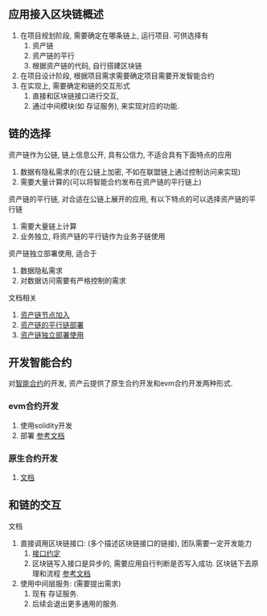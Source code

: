 
## 应用接入区块链概述

 1. 在项目规划阶段, 需要确定在哪条链上, 运行项目. 可供选择有
    1. 资产链
    1. 资产链的平行
    1. 根据资产链的代码, 自行搭建区块链
 2. 在项目设计阶段, 根据项目需求需要确定项目需要开发智能合约
 3. 在实现上, 需要确定和链的交互形式
    1. 直接和区块链接口进行交互, 
    1. 通过中间模块(如 存证服务), 来实现对应的功能. 

## 链的选择

资产链作为公链, 链上信息公开, 具有公信力, 不适合具有下面特点的应用
 1. 数据有隐私需求的(在公链上加密, 不如在联盟链上通过控制访问来实现)
 1. 需要大量计算的(可以将智能合约发布在资产链的平行链上)

资产链的平行链, 对合适在公链上展开的应用, 有以下特点的可以选择资产链的平行链
 1. 需要大量链上计算
 1. 业务独立, 将资产链的平行链作为业务子链使用

资产链独立部署使用, 适合于
 1. 数据隐私需求
 1. 对数据访问需要有严格控制的需求

文档相关
 1. [资产链节点加入](./创建节点.md)
 1. [资产链的平行链部署](./安装部署-平行链环境搭建.md)
 1. [资产链独立部署使用](./安装部署-独立环境搭建.md)

## 开发智能合约

对[智能合约](./开发-智能合约开发介绍.md)的开发, 资产云提供了原生合约开发和evm合约开发两种形式. 


### evm合约开发

 1. 使用solidity开发
 1. 部署 [参考文档](./安装部署-部署调用EVM合约.md)

### 原生合约开发

 1. [文档](./开发-Go语言DApp开发.md)

## 和链的交互

文档
 1. 直接调用区块链接口: (多个描述区块链接口的链接), 团队需要一定开发能力
    1. [接口约定](./接口介绍--接口约定.md)
    1. 区块链写入接口是异步的, 需要应用自行判断是否写入成功. 区块链下去原理和流程 
    [参考文档](./系统介绍--交易处理.md)
 1. 使用中间层服务: (需要提出需求)
    1. 现有 存证服务. 
    1. 后续会退出更多通用的服务. 





